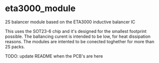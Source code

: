 # eta3000_module
2S balancer module based on the ETA3000 inductive balancer IC

This uses the SOT23-6 chip and it's designed for the smallest footprint possible.
The ballancing curent is intended to be low, for heat dissipation reasons.
The modules are intented to be conected toghether for more than 2S packs.

TODO: update README when the PCB's are here
